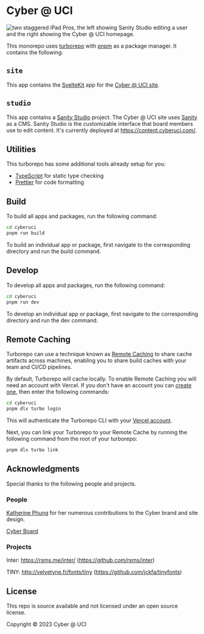 # Cyber @ UCI

![two staggered iPad Pros, the left showing Sanity Studio editing a user and the right showing the Cyber @ UCI homepage.](./assets/mockup.png)

This monorepo uses [turborepo](https://turbo.build/repo) with [pnpm](https://pnpm.io) as a package manager. It contains the following:

## `site`

This app contains the [SvelteKit](https://kit.svelte.dev/) app for the [Cyber @ UCI site](https://cyberuci.com/).

## `studio`

This app contains a [Sanity Studio](https://www.sanity.io/docs/sanity-studio) project. The Cyber @ UCI site uses [Sanity](https://www.sanity.io/) as a CMS. Sanity Studio is the customizable interface that board members use to edit content. It's currently deployed at <https://content.cyberuci.com/>.

## Utilities

This turborepo has some additional tools already setup for you:

- [TypeScript](https://www.typescriptlang.org/) for static type checking
- [Prettier](https://prettier.io) for code formatting

## Build

To build all apps and packages, run the following command:

```sh
cd cyberuci
pnpm run build
```

To build an individual app or package, first navigate to the corresponding directory and run the build command.

## Develop

To develop all apps and packages, run the following command:

```sh
cd cyberuci
pnpm run dev
```

To develop an individual app or package, first navigate to the corresponding directory and run the dev command.

## Remote Caching

Turborepo can use a technique known as [Remote Caching](https://turbo.build/repo/docs/core-concepts/remote-caching) to share cache artifacts across machines, enabling you to share build caches with your team and CI/CD pipelines.

By default, Turborepo will cache locally. To enable Remote Caching you will need an account with Vercel. If you don't have an account you can [create one](https://vercel.com/signup), then enter the following commands:

```sh
cd cyberuci
pnpm dlx turbo login
```

This will authenticate the Turborepo CLI with your [Vercel account](https://vercel.com/docs/concepts/personal-accounts/overview).

Next, you can link your Turborepo to your Remote Cache by running the following command from the root of your turborepo:

```sh
pnpm dlx turbo link
```

## Acknowledgments

Special thanks to the following people and projects.

### People

[Katherine Phung](https://www.linkedin.com/in/katherine-phung-b12003262/) for her numerous contributions to the Cyber brand and site design.

[Cyber Board](https://cyberuci.com/board)

### Projects

Inter: <https://rsms.me/inter/> (<https://github.com/rsms/inter>)

TINY: <http://velvetyne.fr/fonts/tiny> (<https://github.com/jckfa/tinyfonts>)

## License

This repo is source available and not licensed under an open source license.

Copyright © 2023 Cyber @ UCI
